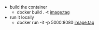 
- build the container
	- docker build . -t <image:tag>
- run it locally
	- docker run -it -p 5000:8080 <image:tag>